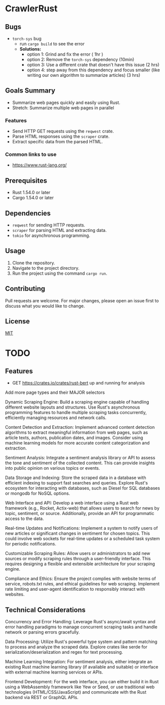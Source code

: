 # CrawlerRust

## Bugs
- `torch-sys` bug
  - run `cargo build` to see the error
  - **Solutions:**
    - option 1: Grind and fix the error ( 1hr )
    - option 2: Remove the `torch-sys` dependency (10min)
    - option 3: Use a different crate that doesn't have this issue (2 hrs)
    - option 4: step away from this dependency and focus smaller (like writing our own algorithm to summarize articles) (3 hrs)
## Goals Summary
- Summarize web pages quickly and easily using Rust.
- Stretch: Summarize multiple web pages in parallel

### Features

- Send HTTP GET requests using the `reqwest` crate.
- Parse HTML responses using the `scraper` crate.
- Extract specific data from the parsed HTML.

### Common links to use 
- https://www.rust-lang.org/

## Prerequisites

- Rust 1.54.0 or later
- Cargo 1.54.0 or later

## Dependencies

- `reqwest` for sending HTTP requests.
- `scraper` for parsing HTML and extracting data.
- `tokio` for asynchronous programming.

## Usage

1. Clone the repository.
2. Navigate to the project directory.
3. Run the project using the command `cargo run`.

## Contributing

Pull requests are welcome. For major changes, please open an issue first to discuss what you would like to change.

## License

[MIT](https://choosealicense.com/licenses/mit/)

# TODO
## Features
- GET https://crates.io/crates/rust-bert up and running for analysis

Add more page types and their MAJOR selectors

Dynamic Scraping Engine: Build a scraping engine capable of handling different website layouts and structures. Use Rust's asynchronous programming features to handle multiple scraping tasks concurrently, efficiently managing resources and network calls.

Content Detection and Extraction: Implement advanced content detection algorithms to extract meaningful information from web pages, such as article texts, authors, publication dates, and images. Consider using machine learning models for more accurate content categorization and extraction.

Sentiment Analysis: Integrate a sentiment analysis library or API to assess the tone and sentiment of the collected content. This can provide insights into public opinion on various topics or events.

Data Storage and Indexing: Store the scraped data in a database with efficient indexing to support fast searches and queries. Explore Rust's ecosystem for interacting with databases, such as Diesel for SQL databases or mongodb for NoSQL options.

Web Interface and API: Develop a web interface using a Rust web framework (e.g., Rocket, Actix-web) that allows users to search for news by topic, sentiment, or source. Additionally, provide an API for programmatic access to the data.

Real-time Updates and Notifications: Implement a system to notify users of new articles or significant changes in sentiment for chosen topics. This could involve web sockets for real-time updates or a scheduled task system for periodic notifications.

Customizable Scraping Rules: Allow users or administrators to add new sources or modify scraping rules through a user-friendly interface. This requires designing a flexible and extensible architecture for your scraping engine.

Compliance and Ethics: Ensure the project complies with website terms of service, robots.txt rules, and ethical guidelines for web scraping. Implement rate limiting and user-agent identification to responsibly interact with websites.

## Technical Considerations
Concurrency and Error Handling: Leverage Rust's async/await syntax and error handling paradigms to manage concurrent scraping tasks and handle network or parsing errors gracefully.

Data Processing: Utilize Rust's powerful type system and pattern matching to process and analyze the scraped data. Explore crates like serde for serialization/deserialization and regex for text processing.

Machine Learning Integration: For sentiment analysis, either integrate an existing Rust machine learning library (if available and suitable) or interface with external machine learning services or APIs.

Frontend Development: For the web interface, you can either build it in Rust using a WebAssembly framework like Yew or Seed, or use traditional web technologies (HTML/CSS/JavaScript) and communicate with the Rust backend via REST or GraphQL APIs.

